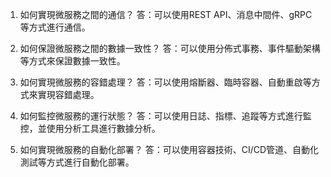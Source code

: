 

1. 如何實現微服務之間的通信？
答：可以使用REST API、消息中間件、gRPC等方式進行通信。

2. 如何保證微服務之間的數據一致性？
答：可以使用分佈式事務、事件驅動架構等方式來保證數據一致性。

3. 如何實現微服務的容錯處理？
答：可以使用熔斷器、臨時容器、自動重啟等方式來實現容錯處理。

4. 如何監控微服務的運行狀態？
答：可以使用日誌、指標、追蹤等方式進行監控，並使用分析工具進行數據分析。

5. 如何實現微服務的自動化部署？
答：可以使用容器技術、CI/CD管道、自動化測試等方式進行自動化部署。
